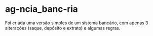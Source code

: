 # ag-ncia_banc-ria
Foi criada uma versão simples de um sistema bancário, com apenas 3 alterações (saque, depósito e extrato) e algumas regras.
